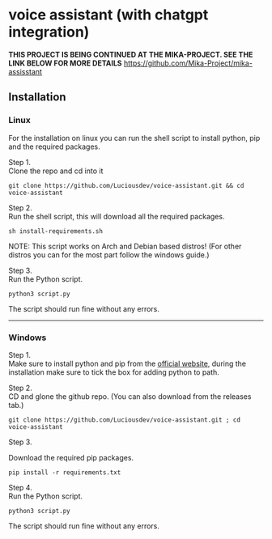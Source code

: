 # voice assistant (with chatgpt integration)

**THIS PROJECT IS BEING CONTINUED AT THE MIKA-PROJECT. SEE THE LINK BELOW FOR MORE DETAILS**
https://github.com/Mika-Project/mika-assisstant

## Installation

### Linux

For the installation on linux you can run the shell script to install python, pip and the required packages.

Step 1.   
Clone the repo and cd into it

```
git clone https://github.com/Luciousdev/voice-assistant.git && cd voice-assistant
```

Step 2.  
Run the shell script, this will download all the required packages.

```
sh install-requirements.sh
```

NOTE: This script works on Arch and Debian based distros! (For other distros you can for the most part follow the windows guide.)

Step 3.  
Run the Python script.

```
python3 script.py
```

The script should run fine without any errors.

---

### Windows

Step 1.  
Make sure to install python and pip from the [official website,](https://www.python.org/downloads/) during the installation make sure to tick the box for adding python to path.

Step 2.  
CD and glone the github repo. (You can also download from the releases tab.)

```
git clone https://github.com/Luciousdev/voice-assistant.git ; cd voice-assistant
```

Step 3.

Download the required pip packages.

```
pip install -r requirements.txt
```

Step 4.  
Run the Python script.

```
python3 script.py
```

The script should run fine without any errors.
